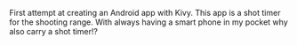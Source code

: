 First attempt at creating an Android app with Kivy. 
This app is a shot timer for the shooting range.
With always having a smart phone in my pocket why also carry a shot timer!?

